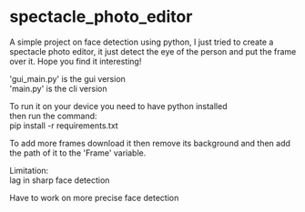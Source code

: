 # spectacle_photo_editor
A simple project on face detection using python, I just tried to create a spectacle photo editor, it just detect the eye of the person and put the frame over it. Hope you find it interesting!  

'gui_main.py' is the gui version  
'main.py' is the cli version

To run it on your device you need to have python installed  
then run the command:  
pip install -r requirements.txt  

To add more frames download it then remove its background and then add the path of it to the 'Frame' variable.  

Limitation:  
lag in sharp face detection  

Have to work on more precise face detection  
